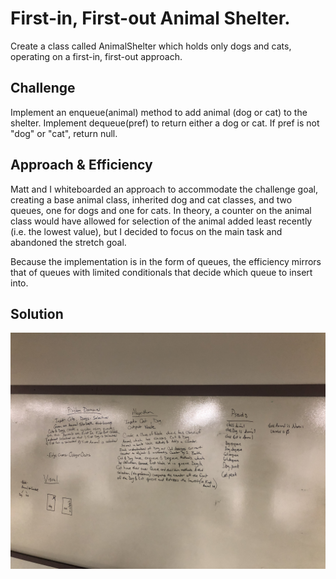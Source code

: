 # First-in, First-out Animal Shelter.
Create a class called AnimalShelter which holds only dogs and cats, operating on a first-in, first-out approach.

## Challenge
Implement an enqueue(animal) method to add animal (dog or cat) to the shelter. Implement dequeue(pref) to return either a dog or cat. If pref is not "dog" or "cat", return null.

## Approach & Efficiency
Matt and I whiteboarded an approach to accommodate the challenge goal, creating a base animal class, inherited dog and cat classes, and two queues, one for dogs and one for cats. In theory, a counter on the animal class would have allowed for selection of the animal added least recently (i.e. the lowest value), but I decided to focus on the main task and abandoned the stretch goal.

Because the implementation is in the form of queues, the efficiency mirrors that of queues with limited conditionals that decide which queue to insert into.

## Solution
![](../../assets/fifo_animal_shelter.jpg)
